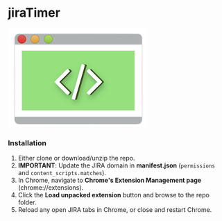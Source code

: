 # jiraTimer

![logo](./inactive_48.png)

### Installation

1. Either clone or download/unzip the repo.
2. **IMPORTANT**: Update the JIRA domain in **manifest.json** (`permissions` and `content_scripts.matches`).
3. In Chrome, navigate to **Chrome's Extension Management page** (chrome://extensions).
4. Click the **Load unpacked extension** button and browse to the repo folder.
5. Reload any open JIRA tabs in Chrome, or close and restart Chrome.